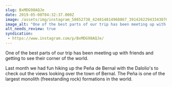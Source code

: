 ```yaml
---
slug: BxMDG98AQJe
date: 2019-05-08T04:32:37.000Z
image: /assets/img/instagram_58652738_424814814968867_3914262294334307003_n_18064646089053672.jpg
image_alt: "One of the best parts of our trip has been meeting up with friends and getting to see their corner of the world."
alt_needs_review: true
syndication:
 - https://www.instagram.com/p/BxMDG98AQJe/
---
```


One of the best parts of our trip has been meeting up with friends and getting to see their corner of the world.

Last month we had fun hiking up the Peña de Bernal with the Dalolio's to check out the views looking over the town of Bernal. The Peña is one of the largest monolith (freestanding rock) formations in the world.

